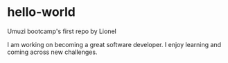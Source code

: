# hello-world
Umuzi bootcamp's first repo by Lionel

I am working on becoming a great software developer. I enjoy learning and coming across new challenges.

